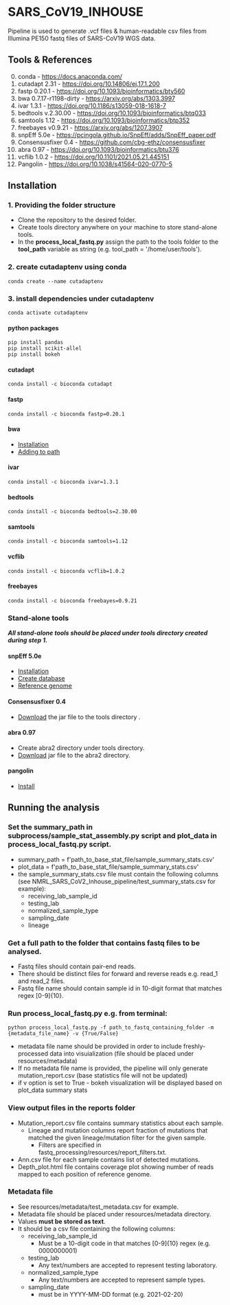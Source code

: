 # SARS_CoV19_INHOUSE
Pipeline is used to generate .vcf files & human-readable csv files from Illumina PE150 fastq files of SARS-CoV19 WGS data.

## Tools & References
0. conda - https://docs.anaconda.com/
1. cutadapt 2.31 - https://doi.org/10.14806/ej.17.1.200
2. fastp 0.20.1 - https://doi.org/10.1093/bioinformatics/bty560
3. bwa 0.7.17-r1198-dirty - https://arxiv.org/abs/1303.3997
4. ivar 1.3.1 - https://doi.org/10.1186/s13059-018-1618-7
5. bedtools v.2.30.00 - https://doi.org/10.1093/bioinformatics/btq033
6. samtools 1.12 - https://doi.org/10.1093/bioinformatics/btp352
7. freebayes v0.9.21 - https://arxiv.org/abs/1207.3907
8. snpEff 5.0e - https://pcingola.github.io/SnpEff/adds/SnpEff_paper.pdf
9. Consensusfixer 0.4 - https://github.com/cbg-ethz/consensusfixer
10. abra 0.97 - https://doi.org/10.1093/bioinformatics/btu376
11. vcflib 1.0.2 - https://doi.org/10.1101/2021.05.21.445151 
12. Pangolin - https://doi.org/10.1038/s41564-020-0770-5
## Installation
### 1. Providing the folder structure
 - Clone the repository to the desired folder.
 - Create tools directory anywhere on your machine to store stand-alone tools.
 - In the **process_local_fastq.py** assign the path to the tools folder to the **tool_path** variable as string (e.g. tool_path = '/home/user/tools').
### 2. create cutadaptenv using conda
    conda create --name cutadaptenv
### 3. install dependencies under cutadaptenv
    conda activate cutadaptenv
#### python packages
	pip install pandas
	pip install scikit-allel
	pip install bokeh
#### cutadapt
	conda install -c bioconda cutadapt
#### fastp
	conda install -c bioconda fastp=0.20.1
#### bwa
 - [Installation](https://github.com/lh3/bwa.git)
 - [Adding to path](https://www.biostars.org/p/404164/)
#### ivar
	conda install -c bioconda ivar=1.3.1
#### bedtools
	conda install -c bioconda bedtools=2.30.00
#### samtools
	conda install -c bioconda samtools=1.12
#### vcflib
	conda install -c bioconda vcflib=1.0.2
#### freebayes
	conda install -c bioconda freebayes=0.9.21
### Stand-alone tools
***All stand-alone tools should be placed under tools directory created during step 1.***
#### snpEff 5.0e
 - [Installation](http://pcingola.github.io/SnpEff/download/)
 - [Create database](http://pcingola.github.io/SnpEff/se_buildingdb/)
 - [Reference genome](https://www.ncbi.nlm.nih.gov/nuccore/MN908947)
#### Consensusfixer 0.4
 - [Download](https://github.com/cbg-ethz/ConsensusFixer/releases/tag/0.4) the jar file to the tools directory .
#### abra 0.97
 - Create abra2 directory under tools directory.
 - [Download](https://github.com/mozack/abra/releases/tag/v0.97) jar file to the abra2 directory.
#### pangolin
 - [Install](https://cov-lineages.org/resources/pangolin/installation.html)
## Running the analysis
### Set the summary_path in subprocess/sample_stat_assembly.py script and plot_data in process_local_fastq.py script.
 - summary_path = f'path_to_base_stat_file/sample_summary_stats.csv'
 - plot_data = f'path_to_base_stat_file/sample_summary_stats.csv'
 - the sample_summary_stats.csv file must contain the following columns (see NMRL_SARS_CoV2_Inhouse_pipeline/test_summary_stats.csv for example):
  	- receiving_lab_sample_id
 	- testing_lab
 	- normalized_sample_type
 	- sampling_date
 	- lineage
### Get a full path to the folder that contains fastq files to be analysed.
 - Fastq files should contain pair-end reads.
 - There should be distinct files for forward and reverse reads e.g. read_1 and read_2 files.
 - Fastq file name should contain sample id in 10-digit format that matches regex [0-9]{10}.
### Run process_local_fastq.py e.g. from terminal:
	python process_local_fastq.py -f path_to_fastq_containing_folder -m {metadata_file_name} -v {True/False}
 - metadata file name should be provided in order to include freshly-processed data into visuialization (file should be placed under resources/metadata)
 - If no metadata file name is provided, the pipeline will only generate mutation_report.csv (base statistics file will not be updated)
 - if v option is set to True - bokeh visualization will be displayed based on plot_data summary stats
### View output files in the reports folder
 - Mutation_report.csv file contains summary statistics about each sample.
    - Lineage and mutation columns report fraction of mutations that matched the given lineage/mutation filter for the given sample.
        - Filters are specified in fastq_processing/resources/report_filters.txt.
 - Ann.csv file for each sample contains list of detected mutations.
 - Depth_plot.html file contains coverage plot showing number of reads mapped to each position of reference genome.
### Metadata file
 - See resources/metadata/test_metadata.csv for example.
 - Metadata file should be placed under resources/metadata directory.
 - Values **must be stored as text**.
 - It should be a csv file containing the following columns:
 	- receiving_lab_sample_id
 		 - Must be a 10-digit code in that matches [0-9]{10} regex (e.g. 0000000001)
 	- testing_lab
 		 - Any text/numbers are accepted to represent testing laboratory.
 	- normalized_sample_type
 		 - Any text/numbers are accepted to represent sample types.
 	- sampling_date
 		 - must be in YYYY-MM-DD format (e.g. 2021-02-20)
